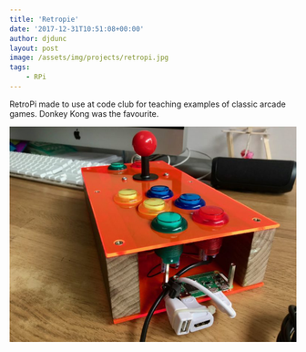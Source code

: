 ```yaml
---
title: 'Retropie'
date: '2017-12-31T10:51:08+00:00'
author: djdunc
layout: post
image: /assets/img/projects/retropi.jpg
tags:
    - RPi
---
```


RetroPi made to use at code club for teaching examples of classic arcade games. Donkey Kong was the favourite.

![Geodesic](/assets/img/projects/retropi.jpg)